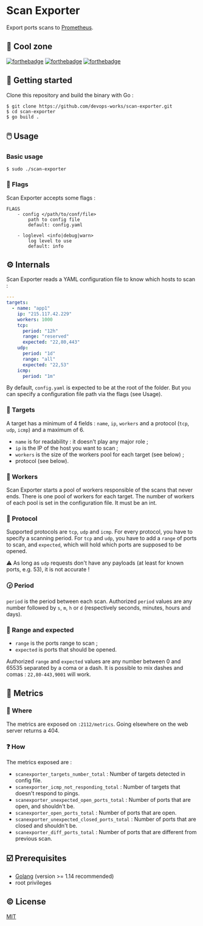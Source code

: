 # Scan Exporter

Export ports scans to [Prometheus](https://prometheus.io/).

## :space_invader: Cool zone

[![forthebadge](https://forthebadge.com/images/badges/made-with-go.svg)](https://forthebadge.com)
[![forthebadge](https://forthebadge.com/images/badges/built-with-love.svg)](https://forthebadge.com)
[![forthebadge](https://forthebadge.com/images/badges/open-source.svg)](https://forthebadge.com)

## :footprints: Getting started

Clone this repository and build the binary with Go :

```
$ git clone https://github.com/devops-works/scan-exporter.git
$ cd scan-exporter
$ go build .
```

## :computer_mouse: Usage

### Basic usage

```
$ sudo ./scan-exporter
```

### :triangular_flag_on_post: Flags

Scan Exporter accepts some flags :
```
FLAGS
    - config </path/to/conf/file>
        path to config file
        default: config.yaml

    - loglevel <info|debug|warn>
        log level to use
        default: info
```
## :gear: Internals

Scan Exporter reads a YAML configuration file to know which hosts to scan :

```yaml
---
targets:
  - name: "app1"
    ip: "215.117.42.229"
    workers: 1000
    tcp:
      period: "12h"
      range: "reserved"
      expected: "22,80,443"
    udp:
      period: "1d"
      range: "all"
      expected: "22,53"
    icmp:
      period: "1m"
```

By default, `config.yaml` is expected to be at the root of the folder. But you can specify a configuration file path via the flags (see Usage).

### :dart: Targets
A target has a minimum of 4 fields : `name`, `ip`, `workers` and a protocol (`tcp`, `udp`, `icmp`) and a maximum of 6.

* `name` is for readability : it doesn't play any major role ;
* `ip` is the IP of the host you want to scan ;
* `workers` is the size of the workers pool for each target (see below) ;
* protocol (see below).
  
### :wrench: Workers

Scan Exporter starts a pool of workers responsible of the scans that never ends. There is one pool of workers for each target. The number of workers of each pool is set in the configuration file. It must be an int.

### :speech_balloon: Protocol

Supported protocols are `tcp`, `udp` and `icmp`. For every protocol, you have to specify a scanning period. For `tcp` and `udp`, you have to add a `range` of ports to scan, and `expected`, which will hold which ports are supposed to be opened.

:warning: As long as `udp` requests don't have any payloads (at least for known ports, e.g. 53), it is not accurate !

### :clock230: Period

`period` is the period between each scan. Authorized `period` values are any number followed by `s`, `m`, `h` or `d` (respectively seconds, minutes, hours and days).

### :arrows_counterclockwise: Range and expected

* `range` is the ports range to scan ;
* `expected` is ports that should be opened.

Authorized `range` and `expected` values are any number between 0 and 65535 separated by a coma or a dash. It is possible to mix dashes and comas : `22,80-443,9001` will work.

## :page_with_curl: Metrics

### :compass: Where

The metrics are exposed on `:2112/metrics`. Going elsewhere on the web server returns a 404.

### :question: How

The metrics exposed are :
* `scanexporter_targets_number_total` : Number of targets detected in config file.
* `scanexporter_icmp_not_responding_total` : Number of targets that doesn't respond to pings.  
* `scanexporter_unexpected_open_ports_total` : Number of ports that are open, and shouldn't be.
* `scanexporter_open_ports_total` : Number of ports that are open.
* `scanexporter_unexpected_closed_ports_total` : Number of ports that are closed and shouldn't be.
* `scanexporter_diff_ports_total` : Number of ports that are different from previous scan.


## :ballot_box_with_check: Prerequisites

* [Golang](https://golang.org/) (version >= 1.14 recommended)
* root privileges

## :copyright: License

[MIT](https://choosealicense.com/licenses/mit/)